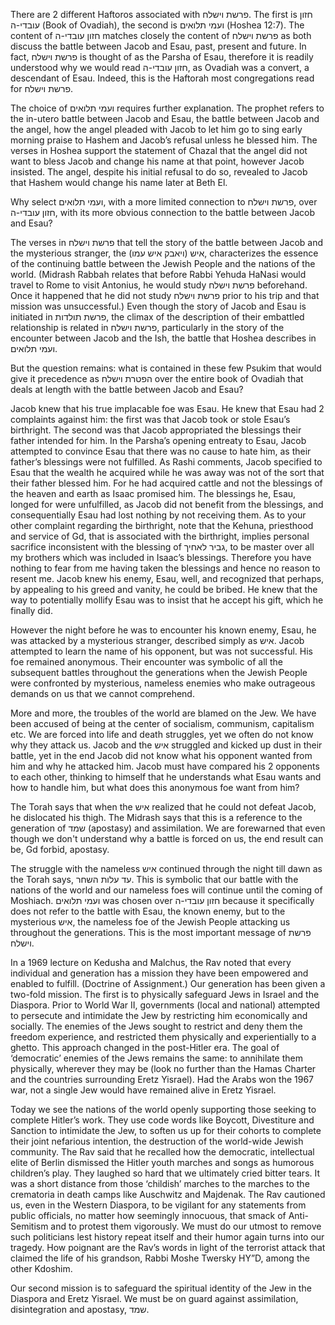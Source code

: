 There are 2 different Haftoros associated with פרשת וישלח. The first is חזון עובדי-ה (Book of Ovadiah), the second is ועמי תלואים (Hoshea 12:7). The content of חזון עובדי-ה matches closely the content of פרשת וישלח as both discuss the battle between Jacob and Esau, past, present and future. In fact, פרשת וישלח is thought of as the Parsha of Esau, therefore it is readily understood why we would read חזון עובדי-ה, as Ovadiah was a convert, a descendant of Esau. Indeed, this is the Haftorah most congregations read for פרשת וישלח. 

The choice of ועמי תלואים requires further explanation. The prophet refers to the in-utero battle between Jacob and Esau, the battle between Jacob and the angel, how the angel pleaded with Jacob to let him go to sing early morning praise to Hashem and Jacob’s refusal unless he blessed him. The verses in Hoshea support the statement of Chazal that the angel did not want to bless Jacob and change his name at that point, however Jacob insisted. The angel, despite his initial refusal to do so, revealed to Jacob that Hashem would change his name later at Beth El.

Why select ועמי תלואים, with a more limited connection to פרשת וישלח, over חזון עובדי-ה, with its more obvious connection to the battle between Jacob and Esau?

The verses in פרשת וישלח that tell the story of the battle between Jacob and the mysterious stranger, the איש (ויאבק איש עמו), characterizes the essence of the continuing battle between the Jewish People and the nations of the world. (Midrash Rabbah relates that before Rabbi Yehuda HaNasi would travel to Rome to visit Antonius, he would study פרשת וישלח beforehand. Once it happened that he did not study פרשת וישלח prior to his trip and that mission was unsuccessful.) Even though the story of Jacob and Esau is initiated in פרשת תולדות, the climax of the description of their embattled relationship is related in פרשת וישלח, particularly in the story of the encounter between Jacob and the Ish, the battle that Hoshea describes in ועמי תלואים. 

But the question remains: what is contained in these few Psukim that would give it precedence as הפטרת וישלח over the entire book of Ovadiah that deals at length with the battle between Jacob and Esau? 

Jacob knew that his true implacable foe was Esau. He knew that Esau had 2 complaints against him: the first was that Jacob took or stole Esau’s birthright. The second was that Jacob appropriated the blessings their father intended for him. In the Parsha’s opening entreaty to Esau, Jacob attempted to convince Esau that there was no cause to hate him, as their father’s blessings were not fulfilled. As Rashi comments, Jacob specified to Esau that the wealth he acquired while he was away was not of the sort that their father blessed him. For he had acquired cattle and not the blessings of the heaven and earth as Isaac promised him. The blessings he, Esau, longed for were unfulfilled, as Jacob did not benefit from the blessings, and consequentially Esau had lost nothing by not receiving them. As to your other complaint regarding the birthright, note that the Kehuna, priesthood and service of Gd, that is associated with the birthright, implies personal sacrifice inconsistent with the blessing of גביר לאחיך, to be master over all my brothers which was included in Isaac’s blessings. Therefore you have nothing to fear from me having taken the blessings and hence no reason to resent me. Jacob knew his enemy, Esau, well, and recognized that perhaps, by appealing to his greed and vanity, he could be bribed. He knew that the way to potentially mollify Esau was to insist that he accept his gift, which he finally did. 

However the night before he was to encounter his known enemy, Esau, he was attacked by a mysterious stranger, described simply as איש. Jacob attempted to learn the name of his opponent, but was not successful. His foe remained anonymous. Their encounter was symbolic of all the subsequent battles throughout the generations when the Jewish People were confronted by mysterious, nameless enemies who make outrageous demands on us that we cannot comprehend. 

More and more, the troubles of the world are blamed on the Jew. We have been accused of being at the center of socialism, communism, capitalism etc. We are forced into life and death struggles, yet we often do not know why they attack us. Jacob and the איש struggled and kicked up dust in their battle, yet in the end Jacob did not know what his opponent wanted from him and why he attacked him. Jacob must have compared his 2 opponents to each other, thinking to himself that he understands what Esau wants and how to handle him, but what does this anonymous foe want from him? 

The Torah says that when the איש realized that he could not defeat Jacob, he dislocated his thigh. The Midrash says that this is a reference to the generation of שמד (apostasy) and assimilation. We are forewarned that even though we don't understand why a battle is forced on us, the end result can be, Gd forbid, apostasy. 

The struggle with the nameless איש continued through the night till dawn as the Torah says, עד עלות השחר. This is symbolic that our battle with the nations of the world and our nameless foes will continue until the coming of Moshiach. ועמי תלואים was chosen over חזון עובדי-ה because it specifically does not refer to the battle with Esau, the known enemy, but to the mysterious איש, the nameless foe of the Jewish People attacking us throughout the generations. This is the most important message of פרשת וישלח. 

In a 1969 lecture on Kedusha and Malchus, the Rav noted that every individual and generation has a mission they have been empowered and enabled to fulfill. (Doctrine of Assignment.) Our generation has been given a two-fold mission. The first is to physically safeguard Jews in Israel and the Diaspora. Prior to World War II, governments (local and national) attempted to persecute and intimidate the Jew by restricting him economically and socially. The enemies of the Jews sought to restrict and deny them the freedom experience, and restricted them physically and experientially to a ghetto. This approach changed in the post-Hitler era. The goal of ‘democratic’ enemies of the Jews remains the same: to annihilate them physically, wherever they may be (look no further than the Hamas Charter and the countries surrounding Eretz Yisrael). Had the Arabs won the 1967 war, not a single Jew would have remained alive in Eretz Yisrael. 

Today we see the nations of the world openly supporting those seeking to complete Hitler’s work. They use code words like Boycott, Divestiture and Sanction to intimidate the Jew, to soften us up for their cohorts to complete their joint nefarious intention, the destruction of the world-wide Jewish community. The Rav said that he recalled how the democratic, intellectual elite of Berlin dismissed the Hitler youth marches and songs as humorous children’s play. They laughed so hard that we ultimately cried bitter tears. It was a short distance from those ‘childish’ marches to the marches to the crematoria in death camps like Auschwitz and Majdenak. The Rav cautioned us, even in the Western Diaspora, to be vigilant for any statements from public officials, no matter how seemingly innocuous, that smack of Anti-Semitism and to protest them vigorously. We must do our utmost to remove such politicians lest history repeat itself and their humor again turns into our tragedy. How poignant are the Rav’s words in light of the terrorist attack that claimed the life of his grandson, Rabbi Moshe Twersky HY”D, among the other Kdoshim. 

Our second mission is to safeguard the spiritual identity of the Jew in the Diaspora and Eretz Yisrael. We must be on guard against assimilation, disintegration and apostasy, שמד. 
